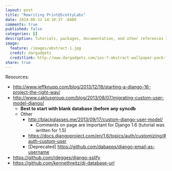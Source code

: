 ```yaml
---
layout: post
title: "Rewriting Print@ScottyLabs"
date: 2014-08-31 14:10:37 -0400
comments: true
published: false
categories: []
description: Tutorials, packages, documentation, and other references I used when rewriting Print@ScottyLabs.
image:
  feature: /images/abstract-1.jpg
  credit: dargadgetz
  creditlink: http://www.dargadgetz.com/ios-7-abstract-wallpaper-pack-for-iphone-5-and-ipod-touch-retina/
share: true
---
```


Resources:
- http://www.jeffknupp.com/blog/2013/12/18/starting-a-django-16-project-the-right-way/
- http://www.caktusgroup.com/blog/2013/08/07/migrating-custom-user-model-django/
  - __Best to start with blank database (before any syncdb__
  - Other
    - http://blackglasses.me/2013/09/17/custom-django-user-model/
      - Comments on page are important for Django 1.6 (tutorial was written for 1.5)
    - https://docs.djangoproject.com/en/1.6/topics/auth/customizing/#auth-custom-user
    - [Deprecated] https://github.com/dabapps/django-email-as-username
- https://github.com/rdegges/django-sslify
- https://github.com/kennethreitz/dj-database-url
